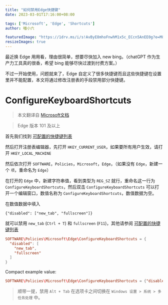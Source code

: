 ```yaml
---
title: "如何禁用Edge快捷键"
date: 2023-03-01T17:16:00+08:00

tags: ['Microsoft', 'Edge', 'Shortcuts']
author: 喵小六

featuredImage: "https://1drv.ms/i/s!AvByE8mhoFnwhM1x5c_ECcn5AnEE0g?e=M8khmn"
resizeImages: true
---
```


最近换 Edge 用用看，理由很简单，想要尽快加入 new bing。（chatGPT 作为生产力工具真的很香，希望 bing 能够尽快过渡到付费方案。）

不过一开始使用，问题就来了，Edge 自定义了很多快捷键而且这些快捷键在设置里并不能配置，本文将通过修改注册表的手段禁用部分快捷键。

<!--more-->

# ConfigureKeyboardShortcuts

> 本文翻译自 [Microsoft文档](https://learn.microsoft.com/en-us/deployedge/edge-learnmore-configurable-edge-commands#configurable-commands)

> Edge 版本 101 及以上

首先我们找到 [可配置的快捷键列表](https://learn.microsoft.com/en-us/deployedge/edge-learnmore-configurable-edge-commands#configurable-commands)

然后打开注册表编辑器，先打开 `HKEY_CURRENT_USER`，如果要所有用户生效，请打开 `HKEY_LOCAL_MACHINE`

然后依次打开 `SOFTWARE`，`Policies`，`Microsoft`，`Edge`，（如果没有 `Edge`，新建一个 `项`，重命名为 `Edge`）

在打开的 `Edge` 中，新建字符串值，看到类型为 `REG_SZ` 就行，重命名这一行为 `ConfigureKeyboardShortcuts`，然后双击 `ConfigureKeyboardShortcuts` 可以打开一个编辑窗口，数值名称为 `ConfigureKeyboardShortcuts`，数值数据为空。

在数值数据中填入

```
{"disabled": ["new_tab", "fullscreen"]}
```

就可以禁用 `new_tab` (`Ctrl + T`) 和 `fullscreen` (`F11`)，其他请参阅 [可配置的快捷键列表](https://learn.microsoft.com/en-us/deployedge/edge-learnmore-configurable-edge-commands#configurable-commands)

```conf
SOFTWARE\Policies\Microsoft\Edge\ConfigureKeyboardShortcuts = {
  "disabled": [
    "new_tab",
    "fullscreen"
  ]
}
```

Compact example value:

```conf
SOFTWARE\Policies\Microsoft\Edge\ConfigureKeyboardShortcuts = {"disabled": ["new_tab", "fullscreen"]}
```

> 顺带一提，禁用 `Alt + Tab` 在选项卡之间切换在 `Windows 设置 > 系统 > 多任务处理` 中。
